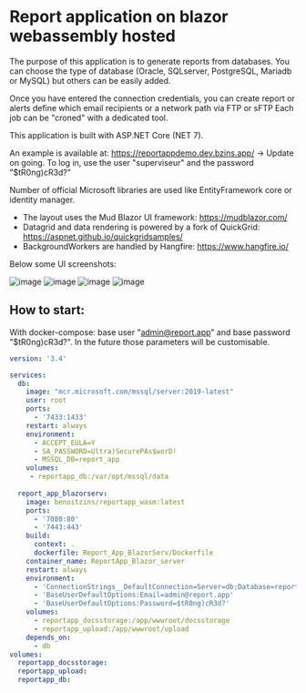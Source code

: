 # Report application on blazor webassembly hosted 

The purpose of this application is to generate reports from databases. You can choose the type of database (Oracle, SQLserver, PostgreSQL, Mariadb or MySQL) but others can be easily added.

Once you have entered the connection credentials, you can create report or alerts define which email recipients or a network path via FTP or sFTP
Each job can be "croned" with a dedicated tool.

This application is built with ASP.NET Core (NET 7).

An example is available at: https://reportappdemo.dev.bzins.app/ -> Update on going. 
To log in, use the user "superviseur" and the password "$tR0ng)cR3d?"

Number of official Microsoft libraries are used like EntityFramework core or identity manager.

* The layout uses the Mud Blazor UI framework: https://mudblazor.com/
* Datagrid and data rendering is powered by a fork of QuickGrid: https://aspnet.github.io/quickgridsamples/
* BackgroundWorkers are handled by Hangfire: https://www.hangfire.io/


Below some UI screenshots:

![image](https://user-images.githubusercontent.com/46160493/213934774-20c90656-1c1d-4afc-86a0-976ddaa37dc7.png)
![image](https://user-images.githubusercontent.com/46160493/213935278-7ae761d8-4ca8-4163-84d7-9754b9d323f6.png)
![image](https://user-images.githubusercontent.com/46160493/213935358-487dfb89-c353-4989-9044-995a6483b856.png)
![image](https://user-images.githubusercontent.com/46160493/213935415-875a4ed1-f357-48db-a4cf-b2386ce40e56.png)

## How to start:

With docker-compose: base user "admin@report.app" and base password "$tR0ng)cR3d?". In the future those parameters will be customisable.

```yml
version: '3.4'

services:
  db:
    image: "mcr.microsoft.com/mssql/server:2019-latest"
    user: root
    ports:
      - '7433:1433'    
    restart: always
    environment:
      - ACCEPT_EULA=Y
      - SA_PASSWORD=Ultra)SecurePAs$worD!
      - MSSQL_DB=report_app
    volumes:
     - reportapp_db:/var/opt/mssql/data
     
  report_app_blazorserv:
    image: benoitzins/reportapp_wasm:latest
    ports:
      - '7080:80'
      - '7443:443'
    build:
      context: .
      dockerfile: Report_App_BlazorServ/Dockerfile
    container_name: ReportApp_Blazor_server
    restart: always
    environment:
      - 'ConnectionStrings__DefaultConnection=Server=db;Database=report_app;User Id=sa;Password=Ultra)SecurePAs$worD!;MultipleActiveResultSets=true'
      - 'BaseUserDefaultOptions:Email=admin@report.app'
      - 'BaseUserDefaultOptions:Password=$tR0ng)cR3d?'
    volumes:
      - reportapp_docsstorage:/app/wwwroot/docsstorage
      - reportapp_upload:/app/wwwroot/upload
    depends_on:
      - db  
volumes:
  reportapp_docsstorage:
  reportapp_upload:
  reportapp_db:
```
